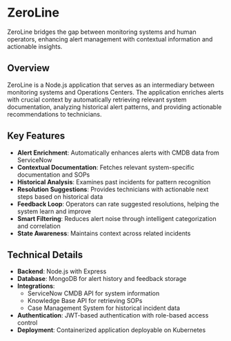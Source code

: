 # ZeroLine

ZeroLine bridges the gap between monitoring systems and human operators, enhancing alert management with contextual information and actionable insights.

## Overview

ZeroLine is a Node.js application that serves as an intermediary between monitoring systems and Operations Centers. The application enriches alerts with crucial context by automatically retrieving relevant system documentation, analyzing historical alert patterns, and providing actionable recommendations to technicians.

## Key Features

- **Alert Enrichment**: Automatically enhances alerts with CMDB data from ServiceNow
- **Contextual Documentation**: Fetches relevant system-specific documentation and SOPs
- **Historical Analysis**: Examines past incidents for pattern recognition
- **Resolution Suggestions**: Provides technicians with actionable next steps based on historical data
- **Feedback Loop**: Operators can rate suggested resolutions, helping the system learn and improve
- **Smart Filtering**: Reduces alert noise through intelligent categorization and correlation
- **State Awareness**: Maintains context across related incidents

## Technical Details

- **Backend**: Node.js with Express
- **Database**: MongoDB for alert history and feedback storage
- **Integrations**:
  - ServiceNow CMDB API for system information
  - Knowledge Base API for retrieving SOPs
  - Case Management System for historical incident data
- **Authentication**: JWT-based authentication with role-based access control
- **Deployment**: Containerized application deployable on Kubernetes


